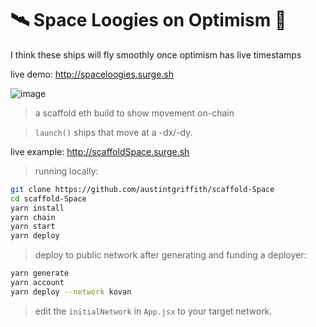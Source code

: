# 🛰 Space Loogies on Optimism 🚀

I think these ships will fly smoothly once optimism has live timestamps 

live demo: http://spaceloogies.surge.sh

![image](https://user-images.githubusercontent.com/2653167/151482371-ab22db92-1639-4e67-b645-70fa22b549b5.png)

> a scaffold eth build to show movement on-chain

> `launch()` ships that move at a -dx/-dy.

live example: http://scaffoldSpace.surge.sh

> running locally:

```bash
git clone https://github.com/austintgriffith/scaffold-Space
cd scaffold-Space
yarn install
yarn chain
yarn start
yarn deploy
```


> deploy to public network after generating and funding a deployer:

```bash
yarn generate
yarn account
yarn deploy --network kovan
```

> edit the `initialNetwork` in `App.jsx` to your target network.
